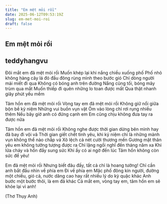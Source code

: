 ```yaml
---
title: "Em mệt mỏi rồi"
date: 2025-06-12T09:53:19Z
slug: em-met-moi-roi
draft: false
---
```


## Em mệt mỏi rồi

## teddyhangvu

Đôi mắt em đã mệt mỏi rồi
Muốn khép lại khi nắng chiều xuống phố
Phố nhỏ không hàng cây lá đỏ đầu đông rùng mình theo bước gió
Chỉ dòng người mải miết đi qua
Không có bóng anh trên đường
Nắng cũng tối, bóng mây trùm qua mắt
Muốn thiếp đi quên những lo toan được mất
Qua thật nhanh giây phút yếu mềm





Tâm hồn em đã mệt mỏi rồi
Vòng tay em đã mệt mỏi rồi
Không giữ nổi giữa bộn bề kỷ niệm
Những vui buồn vụn vặt
Ôm vào lòng chỉ rơi rụng nhiều thêm
Nếu bây giờ anh có đứng cạnh em
Em cũng chịu không đưa tay ra được nữa


Tâm hồn em đã mệt mỏi rồi
Không nghe được thời gian dừng bên mình hay đã bay đi vội vã
Thời gian giết chết tình yêu, khi kỷ niệm chỉ là những mảnh vụn không thể nào chắp vá
Xô lệch cả nét cười thương mến
Gương mặt thân yêu em không tưởng tượng được ra
Chỉ lặng ngồi nghĩ đến tháng năm xa
Khi lửa cháy và hồn đầy sung sức
Khi ấy có ai ngờ đến lúc
Tâm hồn không còn sức để yêu!


Em đã mệt mỏi rồi
Nhưng biết đâu đấy, tất cả chỉ là hoang tưởng!
Chỉ cần anh bắt đầu nhìn về phía em
Đi về phía em
Mặc phố đông kín người,
đường một chiều,
gió cả,
nước dâng cao
hay rất nhiều lý do kỳ quặc khác
Anh bước một bước thôi, là em đã khác
Cả mắt em, vòng tay em, tâm hồn em sẽ khỏe lại vì anh!


(Thơ Thụy Anh)